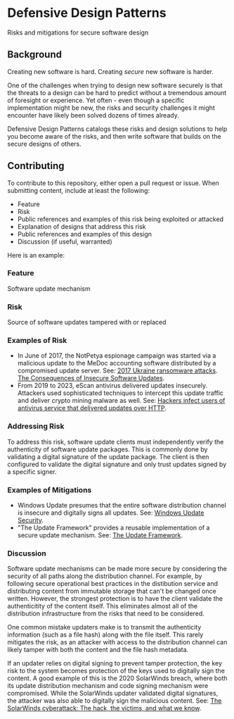 # Defensive Design Patterns
Risks and mitigations for secure software design

## Background
Creating new software is hard. Creating _secure_ new software is harder.

One of the challenges when trying to design new software securely is that the threats to a design can be hard to predict without a tremendous amount of foresight or experience. Yet often - even though a specific implementation might be new, the risks and security challenges it might encounter have likely been solved dozens of times already.

Defensive Design Patterns catalogs these risks and design solutions to help you become aware of the risks, and then write software that builds on the secure designs of others.

## Contributing
To contribute to this repository, either open a pull request or issue. When submitting content, include at least the following:

- Feature
- Risk
- Public references and examples of this risk being exploited or attacked
- Explanation of designs that address this risk
- Public references and examples of this design
- Discussion (if useful, warranted)

Here is an example:

### Feature
Software update mechanism

### Risk
Source of software updates tampered with or replaced

### Examples of Risk
- In June of 2017, the NotPetya espionage campaign was started via a malicious update to the MeDoc accounting software distributed by a compromised update server. See: [2017 Ukraine ransomware attacks](https://en.wikipedia.org/wiki/2017_Ukraine_ransomware_attacks). [The Consequences of Insecure Software Updates](https://insights.sei.cmu.edu/blog/the-consequences-of-insecure-software-updates/).
- From 2019 to 2023, eScan antivirus delivered updates insecurely. Attackers used sophisticated techniques to intercept this update traffic and deliver crypto mining malware as well. See: [Hackers infect users of antivirus service that delivered updates over HTTP](https://arstechnica.com/security/2024/04/hackers-infect-users-of-antivirus-service-that-delivered-updates-over-http/).

### Addressing Risk
To address this risk, software update clients must independently verify the authenticity of software update packages. This is commonly done by validating a digital signature of the update package. The client is then configured to validate the digital signature and only trust updates signed by a specific signer.

### Examples of Mitigations
- Windows Update presumes that the entire software distribution channel is insecure and digitally signs all updates. See: [Windows Update Security](https://learn.microsoft.com/en-us/windows/deployment/update/windows-update-security).
- "The Update Framework" provides a reusable implementation of a secure update mechanism. See: [The Update Framework](https://theupdateframework.io/).

### Discussion
Software update mechanisms can be made more secure by considering the security of all paths along the distribution channel. For example, by following secure operational best practices in the distibution service and distributing content from immutable storage that can't be changed once written. However, the strongest protection is to have the client validate the authenticitity of the content itself. This eliminates almost all of the distribution infrastructure from the risks that need to be considered.

One common mistake updaters make is to transmit the authenticity information (such as a file hash) along with the file itself. This rarely mitigates the risk, as an attacker with access to the distribution channel can likely tamper with both the content and the file hash metadata.

If an updater relies on digital signing to prevent tamper protection, the key risk to the system becomes protection of the keys used to digitally sign the content. A good example of this is the 2020 SolarWinds breach, where both its update distribution mechanism and code signing mechanism were compromised. While the SolarWinds updater validated digital signatures, the attacker was also able to digitally sign the malicious content. See: [The SolarWinds cyberattack: The hack, the victims, and what we know](https://www.bleepingcomputer.com/news/security/the-solarwinds-cyberattack-the-hack-the-victims-and-what-we-know/).
